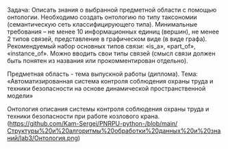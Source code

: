 Задача:
Описать знания о выбранной предметной области с помощью онтологии. Необходимо создать онтологию по типу таксономии (семантическую сеть классифицирующего типа).
Минимальные требования – не менее 10 информационных единиц (вершин), не менее 2 типов связей, представление в графическом виде (в виде графа).
Рекомендуемый набор основных типов связи: «is_a», «part_of», «instance_of».
Можно вводить свои типы связей (смысл связи должен быть понятен из названия или прокомментирован отдельно).

Предметная область - тема выпускной работы (диплома).
Тема: «Автоматизированная система контроля соблюдения охраны труда и техники безопасности на основе динамической пространственной модели»

Онтология описания системы контроля соблюдения охраны труда и техники безопасности при работе козлового крана.
(https://github.com/Kam-Sergei/PNRPU-python-/blob/main/Структуры%20и%20алгоритмы%20обработки%20данных%20и%20знаний/lab3/Онтология.png)
